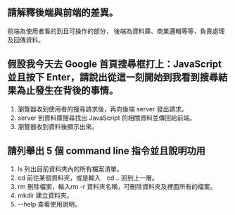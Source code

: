 ## 請解釋後端與前端的差異。
前端為使用者看的到且可操作的部分，
後端為資料庫、商業邏輯等等，負責處理及回傳資料。

## 假設我今天去 Google 首頁搜尋框打上：JavaScript 並且按下 Enter，請說出從這一刻開始到我看到搜尋結果為止發生在背後的事情。
1. 瀏覽器收到使用者的搜尋請求後，再向後端 server 發出請求。
2. server 到資料庫搜尋找出 JavaScript 的相關資料並傳回給前端。
3. 瀏覽器收到資料後顯示出來。


## 請列舉出 5 個 command line 指令並且說明功用
1. ls 列出目前資料夾內的所有檔案清單。
2. cd 前往某個資料夾，或是輸入　cd .. 回到上一層。
3. rm 刪除檔案，輸入rm -r 資料夾名稱，可刪除資料夾及裡面所有的檔案。
4. mkdir 建立資料夾。
5. --help 查看使用說明。
